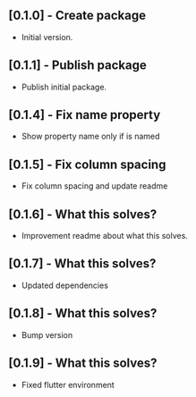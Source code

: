 ## [0.1.0] - Create package

- Initial version.

## [0.1.1] - Publish package

- Publish initial package.

## [0.1.4] - Fix name property

- Show property name only if is named

## [0.1.5] - Fix column spacing

- Fix column spacing and update readme

## [0.1.6] - What this solves?

- Improvement readme about what this solves.

## [0.1.7] - What this solves?

- Updated dependencies

## [0.1.8] - What this solves?

- Bump version

## [0.1.9] - What this solves?

- Fixed flutter environment

